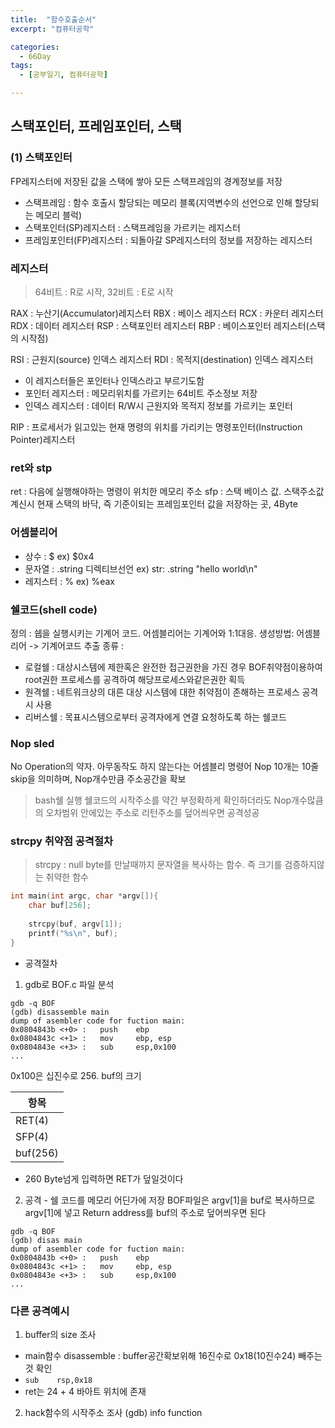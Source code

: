 ```yaml
---
title:  "함수호출순서"
excerpt: "컴퓨터공학"

categories:
  - 66Day
tags:
  - [공부일기, 컴퓨터공학]

---
```


## 스택포인터, 프레임포인터, 스택

### (1) 스택포인터
FP레지스터에 저장된 값을 스택에 쌓아 모든 스택프레임의 경계정보를 저장
- 스택프레임 : 함수 호출시 할당되는 메모리 블록(지역변수의 선언으로 인해 할당되는 메모리 블럭)
- 스택포인터(SP)레지스터 : 스택프레임을 가르키는 레지스터
- 프레임포인터(FP)레지스터 : 되돌아갈 SP레지스터의 정보를 저장하는 레지스터


### 레지스터
> 64비트 : R로 시작, 32비트 : E로 시작  

RAX : 누산기(Accumulator)레지스터
RBX : 베이스 레지스터
RCX : 카운터 레지스터
RDX : 데이터 레지스터
RSP : 스택포인터 레지스터
RBP : 베이스포인터 레지스터(스택의 시작점)

RSI : 근원지(source) 인덱스 레지스터
RDI : 목적지(destination) 인덱스 레지스터
- 이 레지스터들은 포인터나 인덱스라고 부르기도함
- 포인터 레지스터 : 메모리위치를 가르키는 64비트 주소정보 저장
- 인덱스 레지스터 : 데이터 R/W시 근원지와 목적지 정보를 가르키는 포인터
  
  
RIP : 프로세서가 읽고있는 현재 명령의 위치를 가리키는 명령포인터(Instruction Pointer)레지스터

### ret와 stp
ret : 다음에 실행해야하는 명령이 위치한 메모리 주소
sfp : 스택 베이스 값. 스택주소값 계신시 현재 스택의 바닥, 즉 기준이되는 프레임포인터 값을 저장하는 곳, 4Byte

### 어셈블리어
- 상수 : $ ex) $0x4
- 문자열 : .string 디렉티브선언 ex) str: .string "hello world\n"
- 레지스터 : % ex) %eax

### 쉘코드(shell code)
정의 : 쉡을 실행시키는 기계어 코드. 어셈블리어는 기계어와 1:1대응.
생성방법: 어셈블리어 -> 기계어코드 추출
종류 : 
- 로컬쉘 : 대상시스템에 제한혹은 완전한 접근권한을 가진 경우 BOF취약점이용하여 root권한 프로세스를 공격하여 해당프로세스와같은권한 획득
- 원격쉘 : 네트워크상의 대른 대상 시스템에 대한 취약점이 존해하는 프로세스 공격시 사용
- 리버스쉘 : 목표시스템으로부터 공격자에게 연결 요청하도록 하는 쉘코드

### Nop sled
No Operation의 약자. 
아무동작도 하지 않는다는 어셈블리 명령어
Nop 10개는 10줄 skip을 의미하며, Nop개수만큼 주소공간을 확보
> bash쉘 실행 쉘코드의 시작주소를 약간 부정확하게 확인하더라도 Nop개수많큼의 오차범위 안에있는 주소로 리턴주소를 덮어씌우면 공격성공

### strcpy 취약점 공격절차
> strcpy : null byte를 만날때까지 문자열을 복사하는 함수. 즉 크기를 검증하지않는 취약한 함수

``` c
int main(int argc, char *argv[]){
	char buf[256];
	
	strcpy(buf, argv[1]);
	printf("%s\n", buf);
}
```
- 공격절차
1. gdb로 BOF.c 파일 분석
```
gdb -q BOF
(gdb) disassemble main
dump of asembler code for fuction main:
0x0804843b <+0> : 	push	ebp
0x0804843c <+1> : 	mov		ebp, esp
0x0804843e <+3> :	sub		esp,0x100
...
```
0x100은 십진수로 256. buf의 크기

|항목		|
|---	|
|RET(4)	|
|SFP(4)	|
|buf(256)	|
- 260 Byte넘게 입력하면 RET가 덮일것이다
  
  
2. 공격 - 쉘 코드를 메모리 어딘가에 저장
BOF파일은 argv[1]을 buf로 복사하므로 argv[1]에 넣고 Return address를 buf의 주소로 덮어씌우면 된다
```
gdb -q BOF
(gdb) disas main
dump of asembler code for fuction main:
0x0804843b <+0> : 	push	ebp
0x0804843c <+1> : 	mov		ebp, esp
0x0804843e <+3> :	sub		esp,0x100
...
```






### 다른 공격예시
1. buffer의 size 조사
- main함수 disassemble : buffer공간확보위해 16진수로 0x18(10진수24) 빼주는것 확인
- ```sub	rsp,0x18```
- ret는 24 + 4 바아트 위치에 존재

2. hack함수의 시작주소 조사
(gdb) info function




